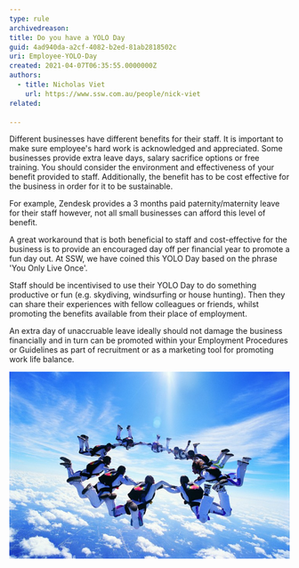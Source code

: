 ```yaml
---
type: rule
archivedreason:
title: Do you have a YOLO Day
guid: 4ad940da-a2cf-4082-b2ed-81ab2818502c
uri: Employee-YOLO-Day
created: 2021-04-07T06:35:55.0000000Z
authors: 
  - title: Nicholas Viet
    url: https://www.ssw.com.au/people/nick-viet
related:

---
```


Different businesses have different benefits for their staff. It is important to make sure employee's hard work is acknowledged and appreciated. 
Some businesses provide extra leave days, salary sacrifice options or free training. You should consider the environment and effectiveness of your benefit provided to staff.
Additionally, the benefit has to be cost effective for the business in order for it to be sustainable. 

For example, Zendesk provides a 3 months paid paternity/maternity leave for their staff however, not all small businesses can afford this level of benefit.  

A great workaround that is both beneficial to staff and cost-effective for the business is to provide an encouraged day off per financial year to promote a fun day out. At SSW, we have coined this YOLO Day based on the phrase 'You Only Live Once'. 

Staff should be incentivised to use their YOLO Day to do something productive or fun (e.g. skydiving, windsurfing or house hunting). Then they can share their experiences with fellow colleagues or friends, whilst promoting the benefits available from their place of employment. 

An extra day of unaccruable leave ideally should not damage the business financially and in turn can be promoted within your Employment Procedures or Guidelines as part of recruitment or as a marketing tool for promoting work life balance.


![Figure: Sky Diving](ThinkstockPhotos-dv617062-1.jpg)


<!--endintro-->
